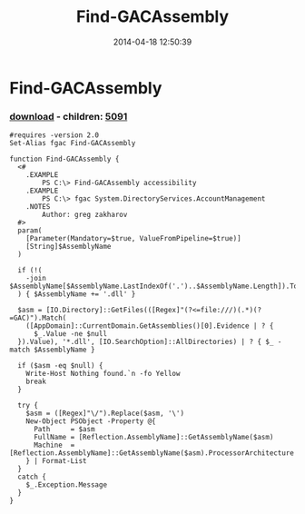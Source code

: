 ﻿---
pid:            5090
poster:         greg zakharov
title:          Find-GACAssembly
date:           2014-04-18 12:50:39
format:         posh
parent:         0
parent:         0
children:       5091
---

# Find-GACAssembly

### [download](5090.ps1) - children: [5091](5091.md)



```posh
#requires -version 2.0
Set-Alias fgac Find-GACAssembly

function Find-GACAssembly {
  <#
    .EXAMPLE
        PS C:\> Find-GACAssembly accessibility
    .EXAMPLE
        PS C:\> fgac System.DirectoryServices.AccountManagement
    .NOTES
        Author: greg zakharov
  #>
  param(
    [Parameter(Mandatory=$true, ValueFromPipeline=$true)]
    [String]$AssemblyName
  )
  
  if (!(
    -join $AssemblyName[$AssemblyName.LastIndexOf('.')..$AssemblyName.Length]).ToLower().Equals('.dll')
  ) { $AssemblyName += '.dll' }
  
  $asm = [IO.Directory]::GetFiles(([Regex]"(?<=file:///)(.*)(?=GAC)").Match(
    ([AppDomain]::CurrentDomain.GetAssemblies()[0].Evidence | ? {
      $_.Value -ne $null
  }).Value), '*.dll', [IO.SearchOption]::AllDirectories) | ? { $_ -match $AssemblyName }
  
  if ($asm -eq $null) {
    Write-Host Nothing found.`n -fo Yellow
    break
  }
  
  try {
    $asm = ([Regex]"\/").Replace($asm, '\')
    New-Object PSObject -Property @{
      Path     = $asm
      FullName = [Reflection.AssemblyName]::GetAssemblyName($asm)
      Machine  = [Reflection.AssemblyName]::GetAssemblyName($asm).ProcessorArchitecture
    } | Format-List
  }
  catch {
    $_.Exception.Message
  }
}
```
